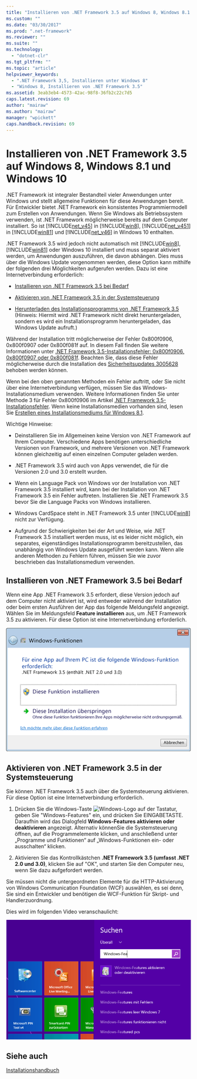 ```yaml
---
title: "Installieren von .NET Framework 3.5 auf Windows 8, Windows 8.1 und Windows 10 | Microsoft Docs"
ms.custom: ""
ms.date: "03/30/2017"
ms.prod: ".net-framework"
ms.reviewer: ""
ms.suite: ""
ms.technology: 
  - "dotnet-clr"
ms.tgt_pltfrm: ""
ms.topic: "article"
helpviewer_keywords: 
  - ".NET Framework 3,5, Installieren unter Windows 8"
  - "Windows 8, Installieren von .NET Framework 3.5"
ms.assetid: 3eab3eb4-4573-42ac-98f8-36fb2c22c7d5
caps.latest.revision: 69
author: "mairaw"
ms.author: "mairaw"
manager: "wpickett"
caps.handback.revision: 69
---
```

# Installieren von .NET Framework 3.5 auf Windows 8, Windows 8.1 und Windows 10
.NET Framework ist integraler Bestandteil vieler Anwendungen unter Windows und stellt allgemeine Funktionen für diese Anwendungen bereit. Für Entwickler bietet .NET Framework ein konsistentes Programmiermodell zum Erstellen von Anwendungen. Wenn Sie Windows als Betriebssystem verwenden, ist .NET Framework möglicherweise bereits auf dem Computer installiert. So ist [!INCLUDE[net_v45](../../../includes/net-v45-md.md)] in [!INCLUDE[win8](../../../includes/win8-md.md)], [!INCLUDE[net_v451](../../../includes/net-v451-md.md)] in [!INCLUDE[win81](../../../includes/win81-md.md)] und [!INCLUDE[net_v46](../../../includes/net-v46-md.md)] in Windows 10 enthalten.  
  
 .NET Framework 3.5 wird jedoch nicht automatisch mit [!INCLUDE[win8](../../../includes/win8-md.md)], [!INCLUDE[win81](../../../includes/win81-md.md)] oder Windows 10 installiert und muss separat aktiviert werden, um Anwendungen auszuführen, die davon abhängen. Dies muss über die Windows Update vorgenommen werden, diese Option kann mithilfe der folgenden drei Möglichkeiten aufgerufen werden. Dazu ist eine Internetverbindung erforderlich:  
  
-   [Installieren von .NET Framework 3.5 bei Bedarf](#OnDemand)  
  
-   [Aktivieren von .NET Framework 3.5 in der Systemsteuerung](#ControlPanel)  
  
-   [Herunterladen des Installationsprogramms von .NET Framework 3.5](http://www.microsoft.com/en-us/download/details.aspx?id=21) \(Hinweis: Hiermit wird .NET Framework nicht direkt heruntergeladen, sondern es wird ein Installationsprogramm heruntergeladen, das Windows Update aufruft.\)  
  
 Während der Installation tritt möglicherweise der Fehler 0x800f0906, 0x800f0907 oder 0x800f081f auf. In diesem Fall finden Sie weitere Informationen unter [.NET Framework 3.5\-Installationsfehler: 0x800f0906, 0x800f0907 oder 0x800f081f](https://support.microsoft.com/en-us/kb/2734782). Beachten Sie, dass diese Fehler möglicherweise durch die Installation des [Sicherheitsupdates 3005628](https://support.microsoft.com/kb/3005628) behoben werden können.  
  
 Wenn bei den oben genannten Methoden ein Fehler auftritt, oder Sie nicht über eine Internetverbindung verfügen, müssen Sie das Windows\-Installationsmedium verwenden. Weitere Informationen finden Sie unter Methode 3 für Fehler 0x800f0906 im Artikel [.NET Framework 3.5\-Installationsfehler](https://support.microsoft.com/en-us/kb/2734782). Wenn keine Installationsmedien vorhanden sind, lesen Sie [Erstellen eines Installationsmediums für Windows 8.1](http://windows.microsoft.com/en-US/windows-8/create-reset-refresh-media?woldogcb=0).  
  
 Wichtige Hinweise:  
  
-   Deinstallieren Sie im Allgemeinen keine Version von .NET Framework auf Ihrem Computer. Verschiedene Apps benötigen unterschiedliche Versionen von Framework, und mehrere Versionen von .NET Framework können gleichzeitig auf einen einzelnen Computer geladen werden.  
  
-   .NET Framework 3.5 wird auch von Apps verwendet, die für die Versionen 2.0 und 3.0 erstellt wurden.  
  
-   Wenn ein Language Pack von Windows vor der Installation von .NET Framework 3.5 installiert wird, kann bei der Installation von .NET Framework 3.5 ein Fehler auftreten. Installieren Sie .NET Framework 3.5 bevor Sie die Language Packs von Windows installieren.  
  
-   Windows CardSpace steht in .NET Framework 3.5 unter [!INCLUDE[win8](../../../includes/win8-md.md)] nicht zur Verfügung.  
  
-   Aufgrund der Schwierigkeiten bei der Art und Weise, wie .NET Framework 3.5 installiert werden muss, ist es leider nicht möglich, ein separates, eigenständiges Installationsprogramm bereitzustellen, das unabhängig von Windows Update ausgeführt werden kann. Wenn alle anderen Methoden zu Fehlern führen, müssen Sie wie zuvor beschrieben das Installationsmedium verwenden.  
  
<a name="OnDemand"></a>   
## Installieren von .NET Framework 3.5 bei Bedarf  
 Wenn eine App .NET Framework 3.5 erfordert, diese Version jedoch auf dem Computer nicht aktiviert ist, wird entweder während der Installation oder beim ersten Ausführen der App das folgende Meldungsfeld angezeigt. Wählen Sie im Meldungsfeld **Feature installieren** aus, um .NET Framework 3.5 zu aktivieren. Für diese Option ist eine Internetverbindung erforderlich.  
  
 ![Dialogfeld für die Installation von 3.5 auf Windows 8](../../../docs/framework/deployment/media/installdialog.png "installdialog")  
  
<a name="ControlPanel"></a>   
## Aktivieren von .NET Framework 3.5 in der Systemsteuerung  
 Sie können .NET Framework 3.5 auch über die Systemsteuerung aktivieren. Für diese Option ist eine Internetverbindung erforderlich.  
  
1.  Drücken Sie die Windows\-Taste ![Windows&#45;Logo](../../../docs/framework/install/media/windowskeyboardlogo.png "Windowskeyboardlogo") auf der Tastatur, geben Sie "Windows\-Features" ein, und drücken Sie EINGABETASTE. Daraufhin wird das Dialogfeld **Windows\-Features aktivieren oder deaktivieren** angezeigt. Alternativ könnenSie die Systemsteuerung  öffnen, auf die Programmelemente klicken, und anschließend unter „Programme und Funktionen“ auf „Windows\-Funktionen ein\- oder ausschalten“ klicken.  
  
2.  Aktivieren Sie das Kontrollkästchen **.NET Framework 3.5 \(umfasst .NET 2.0 und 3.0\)**, klicken Sie auf "OK", und starten Sie den Computer neu, wenn Sie dazu aufgefordert werden.  
  
 Sie müssen nicht die untergeordneten Elemente für die HTTP\-Aktivierung von Windows Communication Foundation \(WCF\) auswählen, es sei denn, Sie sind ein Entwickler und benötigen die WCF\-Funktion für Skript\- und Handlerzuordnung.  
  
 Dies wird im folgenden Video veranschaulicht:  
  
 ![Installieren von .NET Framework auf Windows 8 oder 8.1](../../../docs/framework/install/media/clr-net35-win8.png "CLR\_NET35\_Win8")  
  
## Siehe auch  
 [Installationshandbuch](../../../docs/framework/install/guide-for-developers.md)